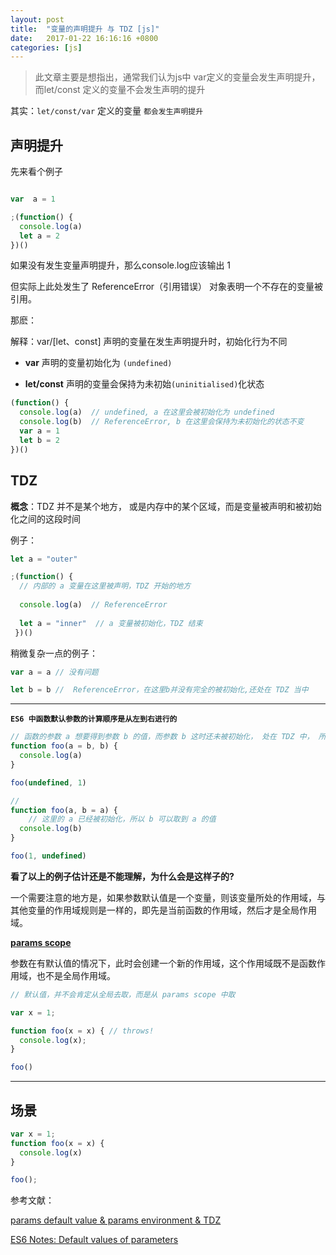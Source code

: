 ```yaml
---
layout: post
title:  "变量的声明提升 与 TDZ [js]"
date:   2017-01-22 16:16:16 +0800
categories: [js]
---
```


> 此文章主要是想指出，通常我们认为js中 var定义的变量会发生声明提升，而let/const 定义的变量不会发生声明的提升 

其实：`let/const/var` 定义的变量 `都会发生声明提升`

## 声明提升

先来看个例子

```javascript

var  a = 1

;(function() {
  console.log(a)
  let a = 2
})()
```

如果没有发生变量声明提升，那么console.log应该输出 1

但实际上此处发生了 ReferenceError（引用错误） 对象表明一个不存在的变量被引用。

那麽：

解释：var/[let、const] 声明的变量在发生声明提升时，初始化行为不同

- **var** 声明的变量初始化为 `(undefined) `

- **let/const** 声明的变量会保持为未初始`(uninitialised)`化状态

```javascript
(function() {
  console.log(a)  // undefined, a 在这里会被初始化为 undefined
  console.log(b)  // ReferenceError, b 在这里会保持为未初始化的状态不变
  var a = 1
  let b = 2
})()
```

## TDZ

**概念**：TDZ 并不是某个地方， 或是内存中的某个区域，而是变量被声明和被初始化之间的这段时间

例子：

```javascript
let a = "outer"

;(function() {
  // 内部的 a 变量在这里被声明，TDZ 开始的地方
  
  console.log(a)  // ReferenceError
  
  let a = "inner"  // a 变量被初始化，TDZ 结束
 })()
```


稍微复杂一点的例子：

```javascript
var a = a // 没有问题

let b = b //  ReferenceError，在这里b并没有完全的被初始化,还处在 TDZ 当中
```
---

 **`ES6 中函数默认参数的计算顺序是从左到右进行的`**
 
```javascript
// 函数的参数 a 想要得到参数 b 的值，而参数 b 这时还未被初始化， 处在 TDZ 中， 所以会报 ReferenceError 的错误
function foo(a = b, b) {
  console.log(a)
}

foo(undefined, 1)
```

```javascript
// 
function foo(a, b = a) {
    // 这里的 a 已经被初始化，所以 b 可以取到 a 的值
  console.log(b)
}

foo(1, undefined)
```

**看了以上的例子估计还是不能理解，为什么会是这样子的?**

一个需要注意的地方是，如果参数默认值是一个变量，则该变量所处的作用域，与其他变量的作用域规则是一样的，即先是当前函数的作用域，然后才是全局作用域。

**[params scope](http://dmitrysoshnikov.com/ecmascript/es6-notes-default-values-of-parameters/#conditional-intermediate-scope-for-parameters)**

参数在有默认值的情况下，此时会创建一个新的作用域，这个作用域既不是函数作用域，也不是全局作用域。

```javascript
// 默认值，并不会肯定从全局去取，而是从 params scope 中取

var x = 1;

function foo(x = x) { // throws!
  console.log(x);
}

foo()
```

--- 
 
## 场景

```javascript
var x = 1;
function foo(x = x) {
  console.log(x)
}

foo();
```


参考文献：

[params default value & params environment & TDZ](http://code.wileam.com/default-value-n-params-env/)

[ES6 Notes: Default values of parameters](http://dmitrysoshnikov.com/ecmascript/es6-notes-default-values-of-parameters/#conditional-intermediate-scope-for-parameters)




